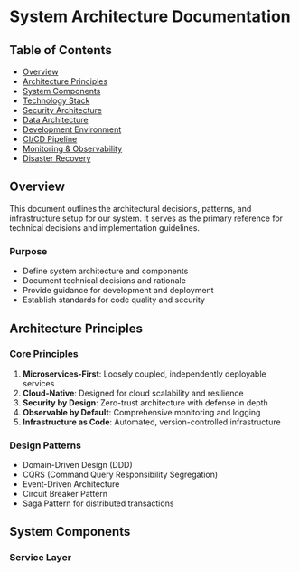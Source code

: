 # System Architecture Documentation

## Table of Contents
- [Overview](#overview)
- [Architecture Principles](#architecture-principles)
- [System Components](#system-components)
- [Technology Stack](#technology-stack)
- [Security Architecture](#security-architecture)
- [Data Architecture](#data-architecture)
- [Development Environment](#development-environment)
- [CI/CD Pipeline](#cicd-pipeline)
- [Monitoring & Observability](#monitoring--observability)
- [Disaster Recovery](#disaster-recovery)

## Overview

This document outlines the architectural decisions, patterns, and infrastructure setup for our system. It serves as the primary reference for technical decisions and implementation guidelines.

### Purpose
- Define system architecture and components
- Document technical decisions and rationale
- Provide guidance for development and deployment
- Establish standards for code quality and security

## Architecture Principles

### Core Principles
1. **Microservices-First**: Loosely coupled, independently deployable services
2. **Cloud-Native**: Designed for cloud scalability and resilience
3. **Security by Design**: Zero-trust architecture with defense in depth
4. **Observable by Default**: Comprehensive monitoring and logging
5. **Infrastructure as Code**: Automated, version-controlled infrastructure

### Design Patterns
- Domain-Driven Design (DDD)
- CQRS (Command Query Responsibility Segregation)
- Event-Driven Architecture
- Circuit Breaker Pattern
- Saga Pattern for distributed transactions

## System Components

### Service Layer